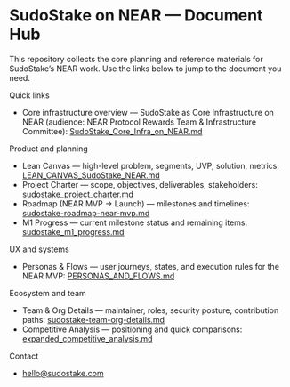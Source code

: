 # SudoStake on NEAR — Document Hub

This repository collects the core planning and reference materials for SudoStake’s NEAR work. Use the links below to jump to the document you need.

Quick links
- Core infrastructure overview — SudoStake as Core Infrastructure on NEAR (audience: NEAR Protocol Rewards Team & Infrastructure Committee): [SudoStake_Core_Infra_on_NEAR.md](./SudoStake_Core_Infra_on_NEAR.md)

Product and planning
- Lean Canvas — high-level problem, segments, UVP, solution, metrics: [LEAN_CANVAS_SudoStake_NEAR.md](./LEAN_CANVAS_SudoStake_NEAR.md)
- Project Charter — scope, objectives, deliverables, stakeholders: [sudostake_project_charter.md](./sudostake_project_charter.md)
- Roadmap (NEAR MVP → Launch) — milestones and timelines: [sudostake-roadmap-near-mvp.md](./sudostake-roadmap-near-mvp.md)
- M1 Progress — current milestone status and remaining items: [sudostake_m1_progress.md](./sudostake_m1_progress.md)

UX and systems
- Personas & Flows — user journeys, states, and execution rules for the NEAR MVP: [PERSONAS_AND_FLOWS.md](./PERSONAS_AND_FLOWS.md)

Ecosystem and team
- Team & Org Details — maintainer, roles, security posture, contribution paths: [sudostake-team-org-details.md](./sudostake-team-org-details.md)
- Competitive Analysis — positioning and quick comparisons: [expanded_competitive_analysis.md](./expanded_competitive_analysis.md)

Contact
- [hello@sudostake.com](mailto:hello@sudostake.com)
